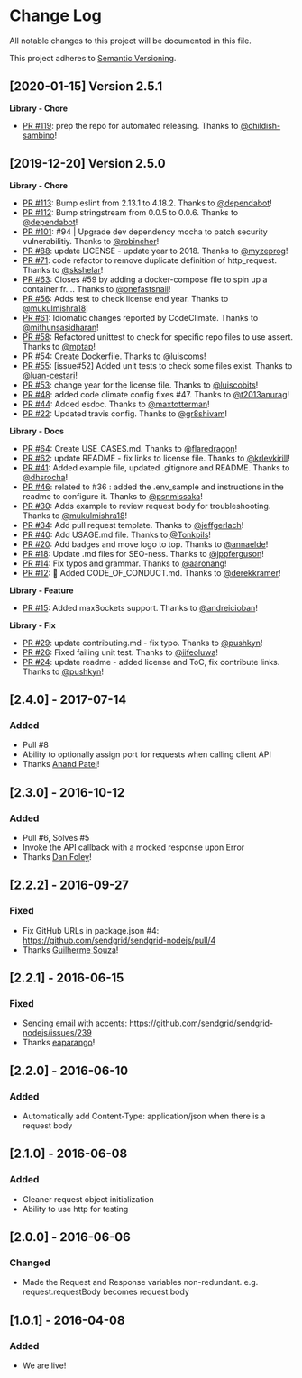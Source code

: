 # Change Log
All notable changes to this project will be documented in this file.

This project adheres to [Semantic Versioning](http://semver.org/).

[2020-01-15] Version 2.5.1
--------------------------
**Library - Chore**
- [PR #119](https://github.com/sendgrid/nodejs-http-client/pull/119): prep the repo for automated releasing. Thanks to [@childish-sambino](https://github.com/childish-sambino)!


[2019-12-20] Version 2.5.0
--------------------------
**Library - Chore**
- [PR #113](https://github.com/sendgrid/nodejs-http-client/pull/113): Bump eslint from 2.13.1 to 4.18.2. Thanks to [@dependabot](https://github.com/dependabot)!
- [PR #112](https://github.com/sendgrid/nodejs-http-client/pull/112): Bump stringstream from 0.0.5 to 0.0.6. Thanks to [@dependabot](https://github.com/dependabot)!
- [PR #101](https://github.com/sendgrid/nodejs-http-client/pull/101): #94 | Upgrade dev dependency mocha to patch security vulnerabilitiy. Thanks to [@robincher](https://github.com/robincher)!
- [PR #88](https://github.com/sendgrid/nodejs-http-client/pull/88): update LICENSE - update year to 2018. Thanks to [@myzeprog](https://github.com/myzeprog)!
- [PR #71](https://github.com/sendgrid/nodejs-http-client/pull/71): code refactor to remove duplicate definition of http_request. Thanks to [@skshelar](https://github.com/skshelar)!
- [PR #63](https://github.com/sendgrid/nodejs-http-client/pull/63): Closes #59 by adding a docker-compose file to spin up a container fr…. Thanks to [@onefastsnail](https://github.com/onefastsnail)!
- [PR #56](https://github.com/sendgrid/nodejs-http-client/pull/56): Adds test to check license end year. Thanks to [@mukulmishra18](https://github.com/mukulmishra18)!
- [PR #61](https://github.com/sendgrid/nodejs-http-client/pull/61): Idiomatic changes reported by CodeClimate. Thanks to [@mithunsasidharan](https://github.com/mithunsasidharan)!
- [PR #58](https://github.com/sendgrid/nodejs-http-client/pull/58): Refactored unittest to check for specific repo files to use assert. Thanks to [@mptap](https://github.com/mptap)!
- [PR #54](https://github.com/sendgrid/nodejs-http-client/pull/54): Create Dockerfile. Thanks to [@luiscoms](https://github.com/luiscoms)!
- [PR #55](https://github.com/sendgrid/nodejs-http-client/pull/55): [issue#52] Added unit tests to check some files exist. Thanks to [@luan-cestari](https://github.com/luan-cestari)!
- [PR #53](https://github.com/sendgrid/nodejs-http-client/pull/53): change year for the license file. Thanks to [@luiscobits](https://github.com/luiscobits)!
- [PR #48](https://github.com/sendgrid/nodejs-http-client/pull/48): added code climate config fixes #47. Thanks to [@t2013anurag](https://github.com/t2013anurag)!
- [PR #44](https://github.com/sendgrid/nodejs-http-client/pull/44): Added esdoc. Thanks to [@maxtotterman](https://github.com/maxtotterman)!
- [PR #22](https://github.com/sendgrid/nodejs-http-client/pull/22): Updated travis config. Thanks to [@gr8shivam](https://github.com/gr8shivam)!

**Library - Docs**
- [PR #64](https://github.com/sendgrid/nodejs-http-client/pull/64): Create USE_CASES.md. Thanks to [@flaredragon](https://github.com/flaredragon)!
- [PR #62](https://github.com/sendgrid/nodejs-http-client/pull/62): update README - fix links to license file. Thanks to [@krlevkirill](https://github.com/krlevkirill)!
- [PR #41](https://github.com/sendgrid/nodejs-http-client/pull/41): Added example file, updated .gitignore and README. Thanks to [@dhsrocha](https://github.com/dhsrocha)!
- [PR #46](https://github.com/sendgrid/nodejs-http-client/pull/46): related to #36 : added the .env_sample and instructions in the readme to configure it. Thanks to [@psnmissaka](https://github.com/psnmissaka)!
- [PR #30](https://github.com/sendgrid/nodejs-http-client/pull/30): Adds example to review request body for troubleshooting. Thanks to [@mukulmishra18](https://github.com/mukulmishra18)!
- [PR #34](https://github.com/sendgrid/nodejs-http-client/pull/34): Add pull request template. Thanks to [@jeffgerlach](https://github.com/jeffgerlach)!
- [PR #40](https://github.com/sendgrid/nodejs-http-client/pull/40): Add USAGE.md file. Thanks to [@Tonkpils](https://github.com/Tonkpils)!
- [PR #20](https://github.com/sendgrid/nodejs-http-client/pull/20): Add badges and move logo to top. Thanks to [@annaelde](https://github.com/annaelde)!
- [PR #18](https://github.com/sendgrid/nodejs-http-client/pull/18): Update .md files for SEO-ness. Thanks to [@jppferguson](https://github.com/jppferguson)!
- [PR #14](https://github.com/sendgrid/nodejs-http-client/pull/14): Fix typos and grammar. Thanks to [@aaronang](https://github.com/aaronang)!
- [PR #12](https://github.com/sendgrid/nodejs-http-client/pull/12): 📖 Added CODE_OF_CONDUCT.md. Thanks to [@derekkramer](https://github.com/derekkramer)!

**Library - Feature**
- [PR #15](https://github.com/sendgrid/nodejs-http-client/pull/15): Added maxSockets support. Thanks to [@andreicioban](https://github.com/andreicioban)!

**Library - Fix**
- [PR #29](https://github.com/sendgrid/nodejs-http-client/pull/29): update contributing.md - fix typo. Thanks to [@pushkyn](https://github.com/pushkyn)!
- [PR #26](https://github.com/sendgrid/nodejs-http-client/pull/26): Fixed failing unit test. Thanks to [@iifeoluwa](https://github.com/iifeoluwa)!
- [PR #24](https://github.com/sendgrid/nodejs-http-client/pull/24): update readme - added license and ToC, fix contribute links. Thanks to [@pushkyn](https://github.com/pushkyn)!

## [2.4.0] - 2017-07-14
### Added
- Pull #8
- Ability to optionally assign port for requests when calling client API
- Thanks [Anand Patel](https://github.com/apat183)!

## [2.3.0] - 2016-10-12
### Added
- Pull #6, Solves #5
- Invoke the API callback with a mocked response upon Error
- Thanks [Dan Foley](https://github.com/cantremember)!

## [2.2.2] - 2016-09-27
### Fixed
- Fix GitHub URLs in package.json #4: https://github.com/sendgrid/sendgrid-nodejs/pull/4
- Thanks [Guilherme Souza](https://github.com/sitegui)!

## [2.2.1] - 2016-06-15
### Fixed
- Sending email with accents: https://github.com/sendgrid/sendgrid-nodejs/issues/239
- Thanks [eaparango](https://github.com/eaparango)!

## [2.2.0] - 2016-06-10
### Added
- Automatically add Content-Type: application/json when there is a request body

## [2.1.0] - 2016-06-08
### Added
- Cleaner request object initialization
- Ability to use http for testing

## [2.0.0] - 2016-06-06
### Changed
- Made the Request and Response variables non-redundant. e.g. request.requestBody becomes request.body

## [1.0.1] - 2016-04-08
### Added
- We are live!